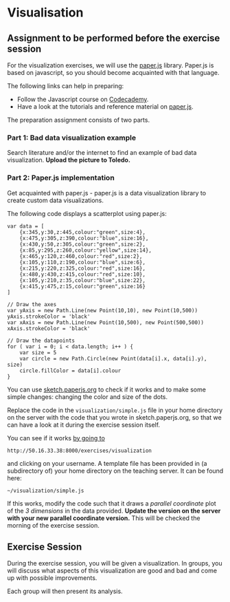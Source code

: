# Visualisation #

## Assignment to be performed before the exercise session ##

For the visualization exercises, we will use the [paper.js](http://paperjs.org) library. Paper.js is based on javascript, so you should become acquainted with that language.

The following links can help in preparing:

* Follow the Javascript course on [Codecademy](http://www.codecademy.com/tracks/javascript).
* Have a look at the tutorials and reference material on [paper.js](http://paperjs.org).

The preparation assignment consists of two parts.

### Part 1: Bad data visualization example

Search literature and/or the internet to find an example of bad data visualization. **Upload the picture to Toledo.**

### Part 2: Paper.js implementation

Get acquainted with paper.js - paper.js is a data visualization library to create custom data visualizations.

The following code displays a scatterplot using paper.js:

```
var data = [
    {x:345,y:30,z:445,colour:"green",size:4},
    {x:475,y:305,z:390,colour:"blue",size:16},
    {x:430,y:50,z:305,colour:"green",size:2},
    {x:85,y:295,z:260,colour:"yellow",size:14},
    {x:465,y:120,z:460,colour:"red",size:2},
    {x:105,y:110,z:190,colour:"blue",size:6},
    {x:215,y:220,z:325,colour:"red",size:16},
    {x:480,y:430,z:415,colour:"red",size:10},
    {x:105,y:210,z:35,colour:"blue",size:22},
    {x:415,y:475,z:15,colour:"green",size:16}
]

// Draw the axes
var yAxis = new Path.Line(new Point(10,10), new Point(10,500))
yAxis.strokeColor = 'black'
var xAxis = new Path.Line(new Point(10,500), new Point(500,500))
xAxis.strokeColor = 'black'

// Draw the datapoints
for ( var i = 0; i < data.length; i++ ) {
    var size = 5
    var circle = new Path.Circle(new Point(data[i].x, data[i].y), size)
    circle.fillColor = data[i].colour
}
```

You can use [sketch.paperjs.org](http://sketch.paperjs.org) to check if it works and to make some simple changes: changing the color and size of the dots.

Replace the code in the `visualization/simple.js` file in your home directory on the server with the code that you wrote in sketch.paperjs.org, so that we can have a look at it during the exercise session itself. 

You can see if it works [by going to](visualization/index.html) 

    http://50.16.33.38:8000/exercises/visualization

and clicking on your username. A template file has been provided in (a subdirectory of) your home directory on the teaching server. It can be found here:

    ~/visualization/simple.js

If this works, modify the code such that it draws a _parallel coordinate_ plot of the _3 dimensions_ in the data provided. **Update the version on the server with your new parallel coordinate version.** This will be checked the morning of the exercise session.


## Exercise Session ##

During the exercise session, you will be given a visualization. In groups, you will discuss what aspects of this visualization are good and bad and come up with possible improvements.

Each group will then present its analysis.

